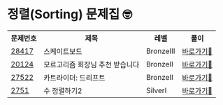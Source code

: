 <h1>정렬(Sorting) 문제집 🤓
  
</h1>

<table>
  <tr>
    <th>문제번호</th>
    <th>제목</th>
    <th>레벨</th>
    <th>풀이</th>
  </tr>

 <tr>
    <td><a href="https://www.acmicpc.net/problem/28417">28417</a></td>
    <td>스케이트보드</a></td>
    <td>BronzeⅢ</td>
    <td><a href="https://github.com/sun-gwang/Algorithm/tree/main/%EC%9C%A0%ED%98%95%EB%B3%84%20%EB%B6%84%EB%A5%98/Sorting/problems/28417">바로가기💨</a></td>
  </tr>

  <tr>
    <td><a href="https://www.acmicpc.net/problem/20124">20124</a></td>
    <td>모르고리즘 회장님 추천 받습니다</td>
    <td>BronzeⅡ</td>
    <td><a href="https://github.com/sun-gwang/Algorithm/tree/main/%EC%9C%A0%ED%98%95%EB%B3%84%20%EB%B6%84%EB%A5%98/Sorting/problems/20124">바로가기💨</a></td>
  </tr>

   <tr>
    <td><a href="https://www.acmicpc.net/problem/27522">27522</a></td>
    <td>카트라이더: 드리프트</td>
    <td>BronzeⅡ</td>
    <td><a href="https://github.com/sun-gwang/Algorithm/tree/main/%EC%9C%A0%ED%98%95%EB%B3%84%20%EB%B6%84%EB%A5%98/Sorting/problems/27522">바로가기💨</a></td>
  </tr>

  <tr>
    <td><a href="https://www.acmicpc.net/problem/2751">2751</a></td>
    <td>수 정렬하기2</td>
    <td>SilverⅠ</td>
    <td><a href="https://github.com/sun-gwang/Algorithm/tree/main/%EC%9C%A0%ED%98%95%EB%B3%84%20%EB%B6%84%EB%A5%98/Sorting/problems/2751">바로가기💨</a></td>
  </tr>

</table>


